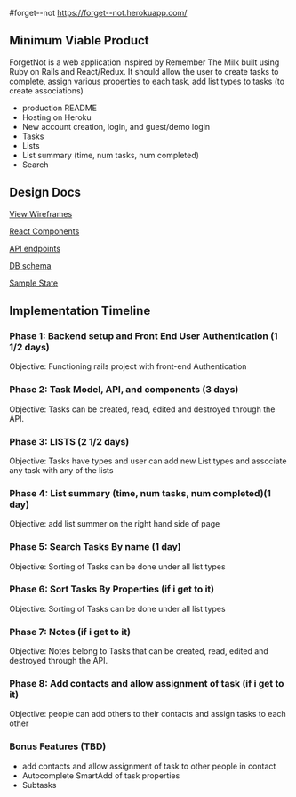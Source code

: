 #forget--not
  https://forget--not.herokuapp.com/

## Minimum Viable Product
ForgetNot is a web application inspired by Remember The Milk built using Ruby on Rails and React/Redux. It should allow the user to create tasks to complete, assign various properties
to each task, add list types to tasks (to create associations)

 * production README
 * Hosting on Heroku
 * New account creation, login, and guest/demo login
 * Tasks
 * Lists
 * List summary (time, num tasks, num completed)
 * Search

## Design Docs

 [View Wireframes](https://github.com/bkargaw/forget_not/tree/master/docs/wireframes)

 [React Components](https://github.com/bkargaw/forget_not/blob/master/docs/component-hierarchy.md)

 [API endpoints](https://github.com/bkargaw/forget_not/blob/master/docs/api-endpoints.md)

 [DB schema](https://github.com/bkargaw/forget_not/blob/master/docs/schema.md)

 [Sample State](https://github.com/bkargaw/forget_not/blob/master/docs/sample-state.md)

## Implementation Timeline

### Phase 1: Backend setup and Front End User Authentication (1 1/2 days)

 Objective: Functioning rails project with front-end Authentication

### Phase 2: Task Model, API, and components (3 days)

 Objective: Tasks can be created, read, edited and destroyed through the API.

### Phase 3: LISTS (2 1/2 days)

 Objective: Tasks have types and user can add new List types and
    associate any task with any of the lists

### Phase 4: List summary (time, num tasks, num completed)(1 day)

Objective: add list summer on the right hand side of page

### Phase 5: Search Tasks By name (1 day)

 Objective: Sorting of Tasks can be done under all list types

### Phase 6: Sort Tasks By Properties (if i get to it)

 Objective: Sorting of Tasks can be done under all list types

### Phase 7: Notes (if i get to it)

 Objective: Notes belong to Tasks that can be created, read, edited and destroyed through the API.


### Phase 8: Add contacts and allow assignment of task (if i get to it)

 Objective: people can add others to their contacts and assign tasks to each other


### Bonus Features (TBD)
  * add contacts and allow assignment of task to other people in contact
  * Autocomplete SmartAdd of task properties
  * Subtasks
